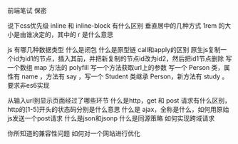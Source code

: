前端笔试
保密

说下css优先级
inline 和 inline-block 有什么区别
垂直居中的几种方式
1rem 的大小是由谁决定的，其中的 r 是什么意思

js 有哪几种数据类型
什么是闭包
什么是原型链
call和apply的区别
原生js复制一个id为id1的节点，插入其前，并把新复制的节点id改为id2，然后把id1节点删除
写一个数组 map 方法的 polyfill
写一个方法获取url上的参数
写一个 Person 类，属性有 name ，方法有 say ，写一个 Student 类继承 Person，新方法有 study 。要求非es6实现

从输入url到显示页面经过了哪些环节
什么是http，get 和 post 请求有什么区别，http的[1-5]开头的状态码分别是什么意思
什么是 ajax，全称是什么，如何用原始js发送一个post请求
什么是json和jsonp
什么是同源策略
如何实现跨域请求

你所知道的兼容性问题
如何对一个网站进行优化
